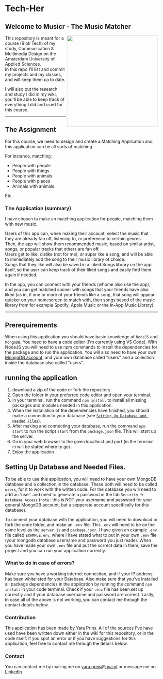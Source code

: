 # Tech-Her

## Welcome to Musicr - The Music Matcher

<img src="https://user-images.githubusercontent.com/27287809/162638935-1ce9cafb-3544-4d41-a136-86e3c6eee140.png" width="300" align="right">

This repository is meant for a course (Blok Tech) of my study, Communication & Multimedia Design on the Amsterdam University of Applied Sciences. <br>
In this repo I'll list and commit my projects and my classes, and will keep them up to date.

I will also put the research and study I did in my wiki, you'll be able to keep track of everything I did and used for this course.

--------------------------------------------

## The Assignment

For this course, we need to design and create a Matching Application and this application can be all sorts of matching.

For instance, matching:
* People with people
* People with things
* People with animals
* People with places
* Animals with animals

Etc.

### The Application (summary)

I have chosen to make an matching application for people, matching them with new music.

Users of this app can, when making their account, select the music that they are already fan off, listening to, or preference to certain genres. <br>
Then, the app will show them recommended music, based on similar artist, songs, or popular tracks that others are fan off. <br>
Users get to like, dislike (not for me), or super like a song, and will be able to immediately add the song to their music library of choice. <br>
Songs that they like will also be saved in a Liked Songs library on the app itself, so the user can keep track of their liked songs and easily find them again if needed.

In the app, you can connect with your friends (whome also use the app), and you can get matched sooner with songs that your friends have also liked (as in, if one or more of your friends like a song, that song will appear quicker on your homescreen to match with, then songs based of the music library from for example Spotify, Apple Music or the In-App Music Library).


--------------------------------------------

## Prerequirements

When using this application you should have basic knowledge of `NodeJS` and `MongoDB`. You need to have a code editor (I'm currently using VS Code). With NodeJS you will need to use npm commands to install the dependencies for the package and to run the application. You will also need to have your own [MongoDB account](https://www.mongodb.com/), and your own database called "users" and a collection inside the database also called "users". 

## running the application

1. download a zip of the code or fork the repository
2. Open the folder in your preferred code editor and open your terminal. 
3. In your terminal, run the command `npm install` to install all missing packages and modules needed in this application.
4. When the installation of the dependencies have finished, you should make a connection to your database (see [`Setting Up Database and Needed Files`](https://github.com/YaraPrins/tech-her/blob/main/README.md#setting-up-database-and-needed-files)). 
5. After making and connecting your database, run the command `npm start` to run the script `start` from the `package.json` file. This will start up the server.
6. Go in your web browser to the given localhost and port (in the terminal in will be stated where to go).
7. Enjoy the application 

## Setting Up Database and Needed Files.

To be able to use this application, you will need to have your own MongoDB database and a collection in the database. These both will need to be called `users`, for it to work with the written code. For the database you will need to add an 'user' and need to generate a password in the tab `Security` -> `Database Access` (`note!` this is NOT your username and password for your general MongoDB account, but a sepperate account specifically for this database).

To connect your database with the application, you will need to download or fork the code folder, and make an `.env` file. This `.env` will need to be on the same level as the `server.js` and `package.json`. I have given an example `.env` file called `EXAMPLE.env`, where I have stated what to put in your own `.env` file (your mongodb database username and password you just made). When you have made your own `.env` file and put the correct data in them, save the project and you can run your application correctly.

### What to do in case of errors?

Make sure you have a working internet connection, and if your IP address has been whitelisted for your Database. Also make sure that you've installed all package dependencies in the application by running the command `npm install` in your code terminal.
Check if your `.env` file has been set up correctly and if your database username and password are correct.
Lastly, in case all of the above is not working, you can contact me through the contact details below.

### Contribution

This application has been made by Yara Prins. All of the sources I've have used have been written down either in the wiki for this repository, or in the code itself. If you spot an error or if you have suggestions for this application, feel free to contact me through the details below.

### Contact

You can contact me by mailing me on [yara.prins@hva.nl](mailto:yara.prins@hva.nl) or message me on [LinkedIn](https://www.linkedin.com/in/yara-p-2570248b)

